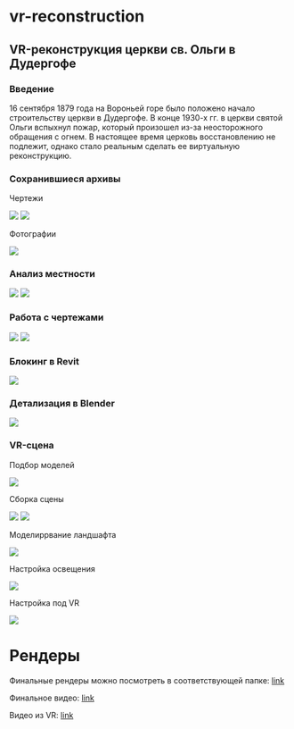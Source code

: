 # vr-reconstruction
## VR-реконструкция церкви св. Ольги в Дудергофе
### Введение
16 сентября 1879 года на Вороньей горе было положено начало строительству церкви в Дудергофе.
В конце 1930-х гг. в церкви святой Ольги вспыхнул пожар, который произошел из-за неосторожного обращения с огнем.
В настоящее время церковь восстановлению не подлежит, однако стало реальным сделать ее виртуальную реконструкцию.

### Сохранившиеся архивы
Чертежи

![](image/чертеж1.jpg)
![](image/чертеж2.jpg)

Фотографии

![](image/фотография.png)

### Анализ местности
![](image/местность1.jpg)
![](image/местность2.jpg)

### Работа с чертежами
![](image/испр_чертеж1.png)
![](image/испр_чертеж2.png)

### Блокинг в Revit
![](image/блокинг3.png)

### Детализация в Blender
![](image/детализация5.png)

### VR-сцена
Подбор моделей

![](image/подбор_моделей.png)

Сборка сцены

![](image/сборка_сцены.png)
![](image/сборка_сцены2.png)

Моделиррвание ландшафта

![](image/моделирование_ландшафта.png)

Настройка освещения

![](image/настройка_освещения.png)

Настройка под VR

![](image/настройка_под_vr.png)

# Рендеры
Финальные рендеры можно посмотреть в соответствующей папке: [link](https://drive.google.com/drive/folders/1vpdTti7bUI3RJHZ0GDWJ0Vi07740c2t2?usp=drive_link)

Финальное видео: [link](https://drive.google.com/file/d/1TqANnB4w_RYn-TD_PoW8oGEdxEvi1VeI/view?usp=sharing)

Видео из VR: [link](https://drive.google.com/file/d/1unxCNk5QTFK4mOOaG0uWs3RtLc43rKUk/view?usp=sharing)


